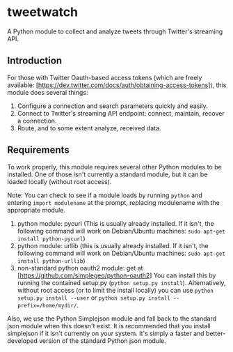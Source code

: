 tweetwatch
==========

A Python module to collect and analyze tweets through Twitter's streaming API.

## Introduction

For those with Twitter Oauth-based access tokens (which are freely available:
[https://dev.twitter.com/docs/auth/obtaining-access-tokens]), this module does several things:

1. Configure a connection and search parameters quickly and easily.
2. Connect to Twitter's streaming API endpoint: connect, maintain, recover a connection.
3. Route, and to some extent analyze, received data.

## Requirements

To work properly, this module requires several other Python modules to be installed. One of those
isn't currently a standard module, but it can be loaded locally (without root access).

Note: You can check to see if a module loads by running `python` and entering `import modulename` at
the prompt, replacing modulename with the appropriate module.

1. python module: pycurl (This is usually already installed. If it isn't, the following command will
work on Debian/Ubuntu machines: `sudo apt-get install python-pycurl`)
2. python module: urllib (this is usually already installed. If it isn't, the following command will
work on Debian/Ubuntu machines: `sudo apt-get install python-urllib`)
3. non-standard python oauth2 module: get at [https://github.com/simplegeo/python-oauth2] You can
install this by running the contained setup.py (`python setup.py install`). Alternatively, without
root access (or to limit the install locally) you can use `python setup.py install --user` or
`python setup.py install --prefix=/home/mydir/`.

Also, we use the Python Simplejson module and fall back to the standard json module when this
doesn't exist. It is recommended that you install simplejson if it isn't currently on your system.
It's simply a faster and better-developed version of the standard Python json module.

